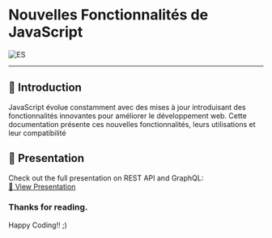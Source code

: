 # Nouvelles Fonctionnalités de JavaScript

![ES](https://miro.medium.com/v2/resize:fit:1100/format:webp/1*z-zLyhwHTBe4XEuNgZxPcg.jpeg)  

---

## 📜 Introduction
JavaScript évolue constamment avec des mises à jour introduisant des fonctionnalités innovantes pour améliorer le développement web. Cette documentation présente ces nouvelles fonctionnalités, leurs utilisations et leur compatibilité

## 🎥 Presentation
Check out the full presentation on REST API and GraphQL:  
[🔗 View Presentation](https://www.canva.com/design/DAGixH1oKWY/PPS0PsBOwpPOG-VAC_4Osw/edit?utm_content=DAGixH1oKWY&utm_campaign=designshare&utm_medium=link2&utm_source=sharebutton)

### Thanks for reading.
Happy Coding!! ;)
